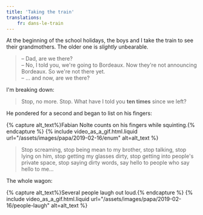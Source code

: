 ```yaml
---
title: 'Taking the train'
translations:
    fr: dans-le-train
---
```


At the beginning of the school holidays, the boys and I take the train to see their grandmothers. The older one is _slightly_ unbearable.

> – Dad, are we there?  
> – No, I told you, we're going to Bordeaux. Now they're not announcing Bordeaux. So we're not there yet.  
> – … and now, are we there?

I'm breaking down:

> Stop, no more. Stop. What have I told you **ten times** since we left?

He pondered for a second and began to list on his fingers:

{% capture alt_text%}Fabian Nolte counts on his fingers while squinting.{% endcapture %} {% include video_as_a_gif.html.liquid
url="/assets/images/papa/2019-02-16/enum"
alt=alt_text
%}

> Stop screaming, stop being mean to my brother, stop talking, stop lying on him, stop getting my glasses dirty, stop getting into people's private space, stop saying dirty words, say hello to people who say hello to me…

The whole wagon:

{% capture alt_text%}Several people laugh out loud.{% endcapture %} {% include video_as_a_gif.html.liquid
url="/assets/images/papa/2019-02-16/people-laugh"
alt=alt_text
%}
